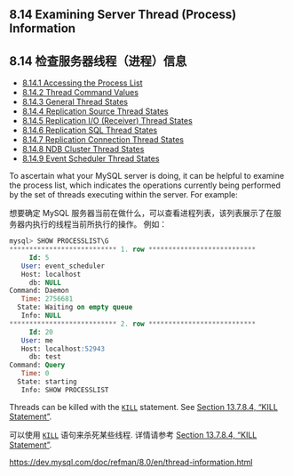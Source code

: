 ## 8.14 Examining Server Thread (Process) Information


## 8.14 检查服务器线程（进程）信息

- [8.14.1 Accessing the Process List](https://dev.mysql.com/doc/refman/8.0/en/processlist-access.html)
- [8.14.2 Thread Command Values](https://dev.mysql.com/doc/refman/8.0/en/thread-commands.html)
- [8.14.3 General Thread States](https://dev.mysql.com/doc/refman/8.0/en/general-thread-states.html)
- [8.14.4 Replication Source Thread States](https://dev.mysql.com/doc/refman/8.0/en/source-thread-states.html)
- [8.14.5 Replication I/O (Receiver) Thread States](https://dev.mysql.com/doc/refman/8.0/en/replica-io-thread-states.html)
- [8.14.6 Replication SQL Thread States](https://dev.mysql.com/doc/refman/8.0/en/replica-sql-thread-states.html)
- [8.14.7 Replication Connection Thread States](https://dev.mysql.com/doc/refman/8.0/en/replica-connection-thread-states.html)
- [8.14.8 NDB Cluster Thread States](https://dev.mysql.com/doc/refman/8.0/en/mysql-cluster-thread-states.html)
- [8.14.9 Event Scheduler Thread States](https://dev.mysql.com/doc/refman/8.0/en/event-scheduler-thread-states.html)



To ascertain what your MySQL server is doing, it can be helpful to examine the process list, which indicates the operations currently being performed by the set of threads executing within the server. For example:

想要确定 MySQL 服务器当前在做什么，可以查看进程列表，该列表展示了在服务器内执行的线程当前所执行的操作。 例如：

```sql
mysql> SHOW PROCESSLIST\G
*************************** 1. row ***************************
     Id: 5
   User: event_scheduler
   Host: localhost
     db: NULL
Command: Daemon
   Time: 2756681
  State: Waiting on empty queue
   Info: NULL
*************************** 2. row ***************************
     Id: 20
   User: me
   Host: localhost:52943
     db: test
Command: Query
   Time: 0
  State: starting
   Info: SHOW PROCESSLIST
```

Threads can be killed with the [`KILL`](https://dev.mysql.com/doc/refman/8.0/en/kill.html) statement. See [Section 13.7.8.4, “KILL Statement”](https://dev.mysql.com/doc/refman/8.0/en/kill.html).

可以使用 [`KILL`](https://dev.mysql.com/doc/refman/8.0/en/kill.html) 语句来杀死某些线程. 详情请参考 [Section 13.7.8.4, “KILL Statement”](https://dev.mysql.com/doc/refman/8.0/en/kill.html).




https://dev.mysql.com/doc/refman/8.0/en/thread-information.html

